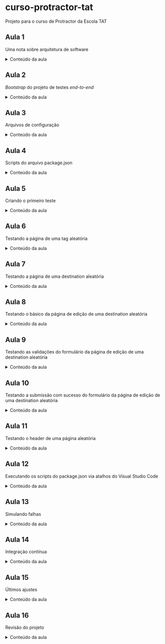 # curso-protractor-tat
Projeto para o curso de Protractor da Escola TAT

## Aula 1

Uma nota sobre arquitetura de software

<details>
  <summary>Conteúdo da aula</summary>
    <br>- Simplicidade<br>
    - Organização<br>
    - Legibilidade<br>
    - Reutilização<br>
    - Manutenção<br>
    - Evolução
</details>

## Aula 2

_Bootstrap_ do projeto de testes _end-to-end_

<details>
  <summary>Conteúdo da aula</summary>
    <br>- Clone do projeto (git clone git@github.com:wlsf82/curso-protractor-tat.git)<br>
    - Inicialização de um projeto Node.js (npm init -y)<br>
    - Criação do arquivo .gitignore (.DS_Store, node_modules/)<br>
    - Instalação do Protractor, protractor-helper e standardjs (npm install protractor protractor-helper standard --save-dev)<br>
    - Estrutura de diretórios do projeto de testes e2e (configurations/, page-objects/, page-objects/components/, utils/, specs/)<br>
    - Documentação oficial do Protractor (http://protractortest.org)
</details>

## Aula 3

Arquivos de configuração

<details>
  <summary>Conteúdo da aula</summary>
    <br>- utils/createConfig.js<br>
    - A importância do jasmineNodeOpts.random = true<br>
    - configurations/chromeConfig.js<br>
    - configurations/firefoxConfig.js
</details>

## Aula 4

Scripts do arquivo package.json

<details>
  <summary>Conteúdo da aula</summary>
    <br>- lint<br>
    - lint:fix<br>
    - package.json (standard.globals)<br>
    - pretest<br>
    - test<br>
    - test:chrome<br>
    - test:firefox
</details>

## Aula 5

Criando o primeiro teste

<details>
  <summary>Conteúdo da aula</summary>
    <br>- home.spec.js<br>
    - Tipagem dos métodos do protractor-helper<br>
    - Documentação oficial do protractor-helper (https://github.com/wlsf82/protractor-helper/blob/master/README.md)<br>
    - page-objects/home.js<br>
    - components/tags.js
</details>

## Aula 6

Testando a página de uma tag aleatória

<details>
  <summary>Conteúdo da aula</summary>
    <br>- tag.spec.js<br>
    - page-objects/tag.js<br>
    - components/destinations.js<br>
    - utils/randomNumberBewtweenOneAndN.js
</details>

## Aula 7

Testando a página de uma destination aleatória

<details>
  <summary>Conteúdo da aula</summary>
    <br>- destination.spec.js<br>
    - page-objects/destination.js<br>
    - components/destination.js<br>
    - utils/randomNumberBewtweenOneAndN.js
</details>

## Aula 8

Testando o básico da página de edição de uma destination aleatória

<details>
  <summary>Conteúdo da aula</summary>
    <br>- editDestination.spec.js<br>
    - page-objects/editDestination.js<br>
    - components/destination.js<br>
    - components/form.js<br>
    - utils/randomNumberBewtweenOneAndN.js
</details>

## Aula 9

Testando as validações do formulário da página de edição de uma destination aleatória

<details>
  <summary>Conteúdo da aula</summary>
    <br>- Validação de número mínimo de caracteres
</details>

## Aula 10

Testando a submissão com sucesso do formulário da página de edição de uma destination aleatória

<details>
  <summary>Conteúdo da aula</summary>
    <br>- Instalando a biblioteca faker (npm install faker —save-dev)<br>
    - O teste propriamente dito
</details>

## Aula 11

Testando o header de uma página aleatória

<details>
  <summary>Conteúdo da aula</summary>
    <br>- Como enxugar os testes e ainda manter a cobertura<br>
    - utils/pageSorter.js
</details>

## Aula 12

Executando os scripts do package.json via atalhos do Visual Studio Code

<details>
  <summary>Conteúdo da aula</summary>
    <br>- lint<br>
    - lint:fix<br>
    - pretest<br>
    - test<br>
    - test:chrome<br>
    - test:firefox
</details>

## Aula 13

Simulando falhas

<details>
  <summary>Conteúdo da aula</summary>
    <br>- Simulando a falha em um ou mais testes<br>
    - Mensagens de erro do protractor-helper (https://github.com/wlsf82/protractor-helper#example-of-a-test-failure-when-using-such-methods-as-expectations)
</details>

## Aula 14

Integração contínua

<details>
  <summary>Conteúdo da aula</summary>
    <br>- Colocando lint e testes para rodar no CI do GitHub
</details>

## Aula 15

Últimos ajustes

<details>
  <summary>Conteúdo da aula</summary>
    <br>- Últimos ajustes no arquivo package.json (description, main, keywords, repository, author, license)<br>
    - Documentando o projeto (README.md)<br>
    - Título e descrição<br>
    - Badge<br>
    - Pré-requisitos (node, npm, chrome, firefox)<br>
    - Instalação<br>
    - Executando os testes e sub-seções<br>
    - Footer
</details>

## Aula 16

Revisão do projeto

<details>
  <summary>Conteúdo da aula</summary>
    <br>- Revisão final do projeto (estrutura de arquivos e diretórios) e suas relações com uma arquitetura limpa<br>
    - Possíveis evoluções

</details>
